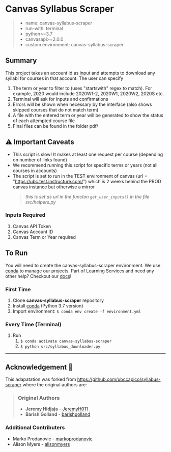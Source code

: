 # Canvas Syllabus Scraper

> - name: canvas-syllabus-scraper
> - run-with: terminal
> - python>=3.7
> - canvasapi>=2.0.0
> - custom environment: canvas-syllabus-scraper

## Summary

This project takes an account id as input and attempts to download any syllabi for courses in that account. The user can specify

1. The term or year to filter to (uses "startswith" regex to match). For example, 2020 would include 2020W1-2, 2020W1, 2020W2, 2020S etc.
2. Terminal will ask for inputs and confirmations
3. Errors will be shown when necessary by the interface (also shows skipped courses that do not match term)
4. A file with the entered term or year will be generated to show the status of each attempted course file
5. Final files can be found in the folder pdf/

## :warning: Important Caveats

- This script is slow! It makes at least one request per course (depending on number of links found)
- We recommend running this script for specific terms or years (not all courses in accounts)
- The script is set to run in the TEST environment of canvas (url = "https://ubc.test.instructure.com/") which is 2 weeks behind the PROD canvas instance but otherwise a mirror
  > _this is set as url in the functon `get_user_inputs()` in the file src/helpers.py_

### Inputs Required

1. Canvas API Token
1. Canvas Account ID
1. Canvas Term or Year required

## To Run

You will need to create the canvas-syllabus-scraper environment. We use [conda](https://docs.conda.io/projects/conda/en/latest/user-guide/install/index.html) to manage our projects. Part of Learning Services and need any other help? Checkout our [docs](https://github.com/saud-learning-services/instructions-and-other-templates)!

### First Time
1. Clone **canvas-syllabus-scraper** repository
1. Install [conda](https://docs.conda.io/projects/conda/en/latest/user-guide/install/index.html) (Python 3.7 version)
1. Import environment: `$ conda env create -f environment.yml`

### Every Time (Terminal)
1. Run
   1. `$ conda activate canvas-syllabus-scraper`
   2. `$ python src/syllabus_downloader.py`


---

## Acknowledgement :star2:

This adapatation was forked from https://github.com/ubccapico/syllabus-scraper where the original authors are:

> ### Original Authors
> - **Jeremy Hidjaja** - [JeremyH011](https://github.com/JeremyH011)
> - **Barish Golland** - [barishgolland](https://github.com/barishgolland)

### Additional Contributers
- Marko Prodanovic - [markoprodanovic](https://github.com/markoprodanovic)
- Alison Myers - [alisonmyers](https://github.com/alisonmyers)
